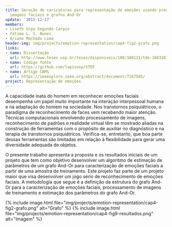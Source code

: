 ```yaml
---
title: Geração de caricaturas para representação de emoções usando processamento de
  imagens faciais e grafos And-Or
update: '2015-12-17'
members:
- Liseth Urpy Segundo Carpio
- Fátima L. S. Nunes
- Ariane Machado Lima
header-img: img/projects/emotion-representation/cap4-fig2-grafo.png
links:
- name: Dissertação
  url: http://www.teses.usp.br/teses/disponiveis/100/100131/tde-16032016-193929/en.php
- name: Código fonte
  url: https://github.com/lapisusp/STEF
- name: Artigo CBMS
  url: https://ieeexplore.ieee.org/abstract/document/7167505/
project: Representação de emoções
---
```


A capacidade inata do homem em reconhecer emoções faciais desempenha um papel muito importante na interação interpessoal humana e na adaptação do homem na sociedade. Nos transtornos psiquiátricos, o paradigma de reconhecimento de faces vem recebendo maior atenção. Técnicas computacionais envolvendo processamento de imagens, reconhecimento de padrões e realidade virtual têm se mostrado aliadas na construção de ferramentas com o propósito de auxiliar no diagnóstico e na terapia de transtornos psiquiátricos. Verifica-se, entretanto, que boa parte dessas ferramentas são limitadas em relação à flexibilidade para gerar uma diversidade adequada de objetos.

O presente trabalho apresenta a proposta e os resultados iniciais de um projeto que tem como objetivo desenvolver um algoritmo de estimação de parâmetros de um grafo And-Or para caracterização de emoções faciais a partir de uma amostra de treinamento. Este projeto faz parte de um projeto maior que visa desenvolver um jogo sério de reconhecimento de emoções faciais. A metodologia que segue é a definição da estrutura do grafo And-Or para a caracterização de emoções faciais, processamento de imagens de treinamento e estimação dos parâmetros do grafo And-Or.

{% include image.html file="img/projects/emotion-representation/cap4-fig2-grafo.png" alt="Grafo" %}
{% include image.html file="img/projects/emotion-representation/cap4-fig9-resultados.png" alt="Imagem" %}
